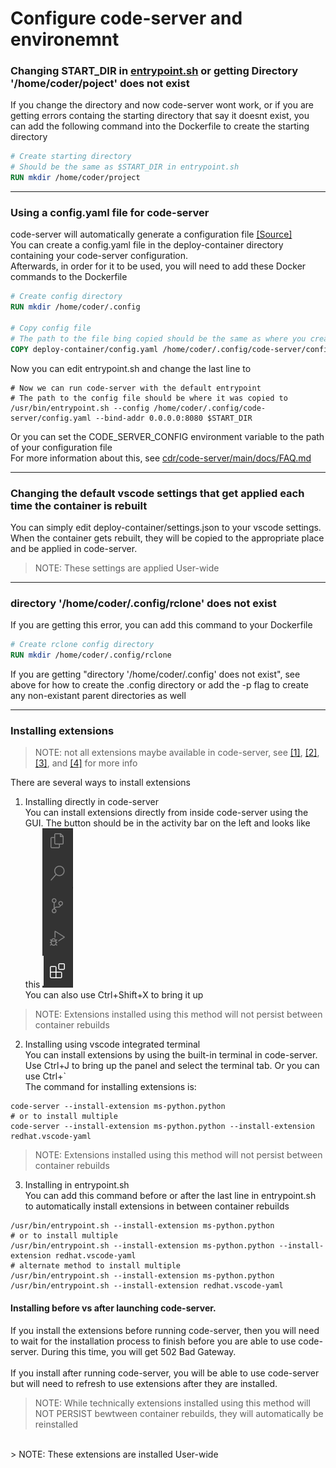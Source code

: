 # Configure code-server and environemnt
### Changing START_DIR in [entrypoint.sh](/deploy-container/entrypoint.sh) or getting Directory '/home/coder/poject' does not exist
If you change the directory and now code-server wont work, or if you are getting errors containg the starting directory that say it doesnt exist, you can add the following command into the Dockerfile to create the starting directory
```Dockerfile
# Create starting directory
# Should be the same as $START_DIR in entrypoint.sh
RUN mkdir /home/coder/project
```
___
### Using a config.yaml file for code-server
code-server will automatically generate a configuration file [[Source]](https://github.com/cdr/code-server/blob/main/docs/FAQ.md#how-does-the-config-file-work)<br>
You can create a config.yaml file in the deploy-container directory containing your code-server configuration.<br>
Afterwards, in order for it to be used, you will need to add these Docker commands to the Dockerfile
```Dockerfile
# Create config directory
RUN mkdir /home/coder/.config

# Copy config file
# The path to the file bing copied should be the same as where you created the config file
COPY deploy-container/config.yaml /home/coder/.config/code-server/config.yaml
```
Now you can edit entrypoint.sh and change the last line to
```shell
# Now we can run code-server with the default entrypoint
# The path to the config file should be where it was copied to
/usr/bin/entrypoint.sh --config /home/coder/.config/code-server/config.yaml --bind-addr 0.0.0.0:8080 $START_DIR
```
Or you can set the CODE_SERVER_CONFIG environment variable to the path of your configuration file<br>
For more information about this, see [cdr/code-server/main/docs/FAQ.md](https://github.com/cdr/code-server/blob/main/docs/FAQ.md#how-does-the-config-file-work)
___
### Changing the default vscode settings that get applied each time the container is rebuilt
You can simply edit deploy-container/settings.json to your vscode settings. When the container gets rebuilt, they will be copied to the appropriate place and be applied in code-server.<br>
> NOTE: These settings are applied User-wide
___
### directory '/home/coder/.config/rclone' does not exist
If you are getting this error, you can add this command to your Dockerfile
```Dockerfile
# Create rclone config directory
RUN mkdir /home/coder/.config/rclone
```
If you are getting "directory '/home/coder/.config' does not exist", see above for how to create the .config directory or add the -p flag to create any non-existant parent directories as well
___
### Installing extensions
> NOTE: not all extensions maybe available in code-server, see [[1]](https://github.com/cdr/code-server/blob/main/docs/FAQ.md#differences-compared-to-vs-code), [[2]](https://github.com/cdr/code-server/blob/main/docs/FAQ.md#how-can-i-request-a-missing-extension), [[3]](https://github.com/cdr/code-server/blob/main/docs/FAQ.md#how-do-i-configure-the-marketplace-url), and [[4]](https://github.com/cdr/code-server/blob/main/docs/FAQ.md#where-are-extensions-stored) for more info

There are several ways to install extensions
1. Installing directly in code-server<br>
You can install extensions directly from inside code-server using the GUI. The button should be in the activity bar on the left and looks like this
![Extensions Button](/img/vscode-activity-bar-extension-button.png)<br>
You can also use Ctrl+Shift+X to bring it up
> NOTE: Extensions installed using this method will not persist between container rebuilds

2. Installing using vscode integrated terminal<br>
You can install extensions by using the built-in terminal in code-server. Use Ctrl+J to bring up the panel and select the terminal tab. Or you can use Ctrl+\`<br>
The command for installing extensions is:
```shell
code-server --install-extension ms-python.python
# or to install multiple
code-server --install-extension ms-python.python --install-extension redhat.vscode-yaml
```
> NOTE: Extensions installed using this method will not persist between container rebuilds

3. Installing in entrypoint.sh<br>
You can add this command before or after the last line in entrypoint.sh to automatically install extensions in between container rebuilds
```shell
/usr/bin/entrypoint.sh --install-extension ms-python.python
# or to install multiple
/usr/bin/entrypoint.sh --install-extension ms-python.python --install-extension redhat.vscode-yaml
# alternate method to install multiple
/usr/bin/entrypoint.sh --install-extension ms-python.python
/usr/bin/entrypoint.sh --install-extension redhat.vscode-yaml
```
#### Installing before vs after launching code-server.<br>
If you install the extensions before running code-server, then you will need to wait for the installation process to finish before you are able to use code-server. During this time, you will get 502 Bad Gateway.<br>
<br>
If you install after running code-server, you will be able to use code-server but will need to refresh to use extensions after they are installed.
> NOTE: While technically extensions installed using this method will NOT PERSIST bewtween container rebuilds, they will automatically be reinstalled
<br>
> NOTE: These extensions are installed User-wide
